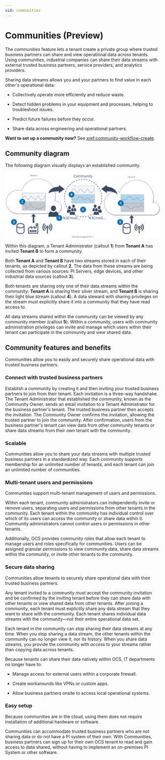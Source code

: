 ```yaml
---
uid: communities
---
```


# Communities (Preview)

The _communities_ feature lets a tenant create a private group where trusted business partners can share and view operational data across tenants. Using communities, industrial companies can share their data streams with external trusted business partners, service providers, and analytics providers. 

Sharing data streams allows you and your partners to find value in each other's operational data: 

* Collectively operate more efficiently and reduce waste.

* Detect hidden problems in your equipment and processes, helping to troubleshoot issues.

* Predict future failures before they occur.

* Share data across engineering and operational partners.  

**Want to set up a community now?** See <xref:community-workflow-create>. 

## Community diagram

The following diagram visually displays an established community. 

![Community diagram](images/community-diagram.svg)

Within this diagram, a Tenant Administrator (callout **1**) from **Tenant A** has invited **Tenant B** to form a community. 

Both **Tenant A** and **Tenant B** have two streams stored in each of their tenants, as depicted by callout **2**. The data from these streams are being collected from various sources: PI Servers, edge devices, and other industrial data sources (callout **3**). 

Both tenants are sharing only one of their data streams within the community: **Tenant A** is sharing their silver stream, and **Tenant B** is sharing their light blue stream (callout **4**). A data steward with sharing privileges on the stream must explicitly share it into a community that they have read access to.

<!-- TODO: Edit second paragraph based on design doc updates -->

All data streams shared within the community can be viewed by any community member (callout **5**). Within a community, users with community administration privileges can invite and manage which users within their tenant can participate in the community and view shared data.

## Community features and benefits

Communities allow you to easily and securely share operational data with trusted business partners. 

### Connect with trusted business partners

Establish a community by creating it and then inviting your trusted business partners to join from their tenant. Each invitation is a three-way handshake. The Tenant Administrator that established the community, known as the Community Owner, sends an email invitation to a Tenant Administrator for the business partner's tenant. The trusted business partner then accepts the invitation. The Community Owner confirms the invitation, allowing the trusted partner to join the community. After confirmation, users from the business partner's tenant can view data from other community tenants or share data streams from their own tenant with the community.

### Scalable

Communities allow you to share your data streams with multiple trusted business partners in a standardized way. Each community supports membership for an unlimited number of tenants, and each tenant can join an unlimited number of communities.

### Multi-tenant users and permissions

Communities support multi-tenant management of users and permissions. 

Within each tenant, community administrators can independently invite or remove users, separating users and permissions from other tenants in the community. Each tenant within the community has individual control over which of its users can access the community or share data within it. Community administrators cannot control users or permissions in other tenants.

<!-- TODO: Update paragraph below based on design document -->

Additionally, OCS provides community roles that allow each tenant to manage users and roles specifically for communities. Users can be assigned granular permissions to view community data, share data streams within the community, or invite other tenants to the community.

### Secure data sharing

Communities allow tenants to securely share operational data with their trusted business partners. 

Any tenant invited to a community must accept the community invitation and be confirmed by the inviting tenant before they can share data with other tenants or view shared data from other tenants. After joining a community, each tenant must explicitly share any data stream that they want to share with the community. Each tenant shares individual data streams with the community—not their entire operational data set. 

Each tenant in the community can stop sharing their data streams at any time. When you stop sharing a data stream, the other tenants within the community can no longer view it, nor its history. When you share data streams, you provide the community with _access_ to your streams rather than copying data across tenants.

Because tenants can share their data natively within OCS, IT departments no longer have to:

* Manage access for external users within a corporate firewall.

* Create workarounds like VPNs or custom apps.

* Allow business partners onsite to access local operational systems.
  
### Easy setup

Because communities are in the cloud, using them does not require installation of additional hardware or software.

Communities can accommodate trusted business partners who are not sharing data or do not have a PI system of their own. With Communities, business partners can sign up for their own OCS tenant to read and gain access to data shared, without having to implement an on-premises PI System or other software.
